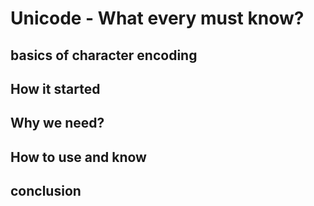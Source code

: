 # Unicode - What every must know?

## basics of character encoding

## How it started

## Why we need?

## How to use and know

## conclusion